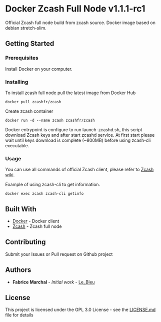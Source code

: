 
# Docker Zcash Full Node v1.1.1-rc1

Official Zcash full node build from zcash source. Docker image based on debian stretch-slim.

## Getting Started



### Prerequisites

Install Docker on your computer.

### Installing

To install zcash full node pull the latest image from Docker Hub

```
docker pull zcashfr/zcash
```
Create zcash container
```
docker run -d --name zcash zcashfr/zcash
```
Docker entrypoint is configure to run launch-zcashd.sh, this script download Zcash keys and after start zcashd service. At first start please wait until keys download is complete (~800MB) before using zcash-cli executable. 

### Usage
You can use all commands of official Zcash client, please refer to [Zcash wiki](https://github.com/zcash/zcash/wiki).

Example of using zcash-cli to get information.
```
docker exec zcash zcash-cli getinfo
```

## Built With

* [Docker](https://www.docker.com/) - Docker client
* [Zcash](https://github.com/zcash/zcash) - Zcash full node

## Contributing

Submit your Issues or Pull request on Github project


## Authors

* **Fabrice Marchal** - *Initial work* - [Le_Bleu](https://github.com/LeBleu89)


## License

This project is licensed under the GPL 3.0 License - see the [LICENSE.md](LICENSE.md) file for details

